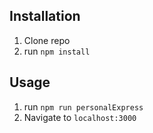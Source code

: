 

## Installation

1. Clone repo
2. run `npm install`

## Usage

1. run `npm run personalExpress`
2. Navigate to `localhost:3000`
